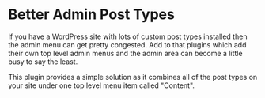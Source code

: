 # Better Admin Post Types

If you have a WordPress site with lots of custom post types installed then the admin menu can get pretty congested. Add to that plugins which add their own top level admin menus and the admin area can become a little busy to say the least.

This plugin provides a simple solution as it combines all of the post types on your site under one top level menu item called "Content".